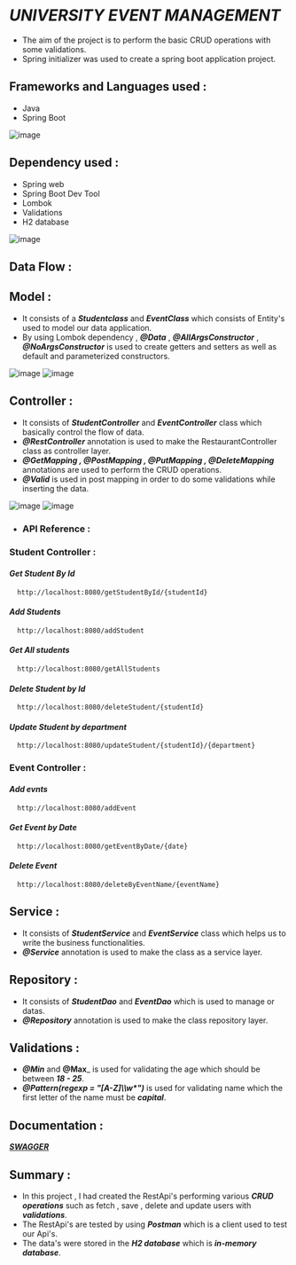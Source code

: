 
# ***UNIVERSITY EVENT MANAGEMENT***

- The aim of the project is to perform the basic CRUD operations with some validations.
- Spring initializer was used to create a spring boot application project.


## **Frameworks and Languages used :**

- Java
- Spring Boot

![image](https://user-images.githubusercontent.com/112794922/235488269-353d6d3d-f19f-496f-b019-68d1aafa4bb9.png)



## **Dependency used :**

- Spring web
- Spring Boot Dev Tool
- Lombok
- Validations
- H2 database

![image](https://user-images.githubusercontent.com/112794922/235488804-512a46c9-6867-416f-ad30-412fb65fbc4f.png)


## **Data Flow :**

## **Model :** 

- It consists of a  ___Studentclass___ and ___EventClass___ which consists of Entity's used to model our data application.
- By using Lombok dependency , ___@Data___ , ___@AllArgsConstructor___ , ___@NoArgsConstructor___ is used to create getters and setters as well as default and parameterized constructors.

![image](https://user-images.githubusercontent.com/112794922/235488840-8d9e9ede-673a-4c0c-9f94-0d913767887e.png)
![image](https://user-images.githubusercontent.com/112794922/235488848-85d63ed2-6db4-4a31-81d1-4c885c447033.png)


## **Controller :**

- It consists of ___StudentController___ and ___EventController___ class which basically control the flow of data.
- ___@RestController___ annotation is used to make the RestaurantController class as controller layer.
- ___@GetMapping , @PostMapping , @PutMapping , @DeleteMapping___ annotations are used to perform the CRUD operations.
- ___@Valid___ is used in post mapping in order to do some validations while inserting the data.

![image](https://user-images.githubusercontent.com/112794922/235489197-8a64c796-b17d-4454-9829-cdd2db76faf6.png)
![image](https://user-images.githubusercontent.com/112794922/235489205-c654c3a9-61b3-451b-b955-5a986e1de8c0.png)





- ### **API Reference :**

### **Student Controller :**

#### ***Get Student By Id***

```http
  http://localhost:8080/getStudentById/{studentId}
```

#### ***Add Students***

```http
  http://localhost:8080/addStudent
```

#### ***Get All students***

```http
  http://localhost:8080/getAllStudents
```

#### ***Delete Student by Id***

```http
  http://localhost:8080/deleteStudent/{studentId}
```

#### ***Update Student by department***

```http
  http://localhost:8080/updateStudent/{studentId}/{department}
```

### **Event Controller :**

#### ***Add evnts***

```http
  http://localhost:8080/addEvent
```

#### ***Get Event by Date***

```http
  http://localhost:8080/getEventByDate/{date}
```

#### ***Delete Event***

```http
  http://localhost:8080/deleteByEventName/{eventName}
```

## **Service :** 

- It consists of ___StudentService___ and ___EventService___ class which helps us to write the business functionalities.
- ___@Service___ annotation is used to make the class as a service layer.

## **Repository :**

- It consists of ___StudentDao___ and ___EventDao___ which is used to manage or datas.
- ___@Repository___ annotation is used to make the class repository layer.

## **Validations :** 
- ___@Min___ and __@Max___ is used for validating the age which should be between ___18 - 25___.
- ___@Pattern(regexp = "[A-Z]\\\\w*")___ is used for validating name which the first letter of the name must be ___capital___.


## **Documentation :**

***[SWAGGER](http://localhost:8080/swagger-ui/index.html#/)***


## **Summary :**

- In this project , I had created the RestApi's performing various ___CRUD operations___ such as fetch , save , delete and update users with ___validations___.
- The RestApi's are tested by using ___Postman___ which is a client used to test our Api's.
- The data's were stored in the ___H2 database___ which is ___in-memory database___.

